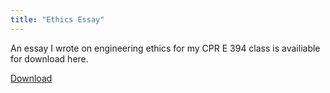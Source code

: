 ```yaml
---
title: "Ethics Essay"
---
```


An essay I wrote on engineering ethics for my CPR E 394 class is availiable for download here.

[Download](Ethics.pdf)
